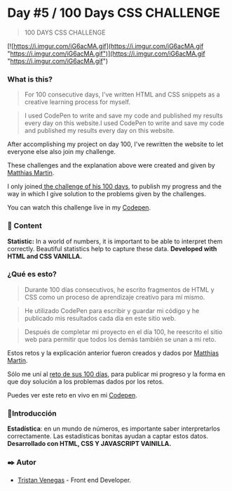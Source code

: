 # Day #5 / 100 Days CSS CHALLENGE
> 100 DAYS CSS CHALLENGE

[![https://i.imgur.com/iG6acMA.gif](https://i.imgur.com/iG6acMA.gif "https://i.imgur.com/iG6acMA.gif")](https://i.imgur.com/iG6acMA.gif "https://i.imgur.com/iG6acMA.gif")

### What is this?
> For 100 consecutive days, I've written HTML and CSS snippets as a creative learning process for myself.

> I used CodePen to write and save my code and published my results every day on this website.I used CodePen to write and save my code and published my results every day on this website.
> 
After accomplishing my project on day 100, I've rewritten the website to let everyone else also join my challenge.

These challenges and the explanation above were created and given by [Matthias Martin](https://www.stichwort-m.de/ "Matthias Martin").

I only joined[ the challenge of his 100 days](https://100dayscss.com/how-to/ " the challenge of his 100 days"), to publish my progress and the way in which I give solution to the problems given by the challenges.

You can watch this challenge live in my [Codepen](https://codepen.io/TristanVenegas/pen/dygOeOM "Codepen").

### 📄 Content
**Statistic:** In a world of numbers, it is important to be able to interpret them correctly. Beautiful statistics help to capture these data.
**Developed with HTML and CSS VANILLA.**

### ¿Qué es esto?

> Durante 100 días consecutivos, he escrito fragmentos de HTML y CSS como un proceso de aprendizaje creativo para mí mismo.

> He utilizado CodePen para escribir y guardar mi código y he publicado mis resultados cada día en este sitio web.

> Después de completar mi proyecto en el día 100, he reescrito el sitio web para permitir que todos los demás también se unan a mi reto.

Estos retos y la explicación anterior fueron creados y dados por [Matthias Martin](https://www.stichwort-m.de/ "Matthias Martin").

Sólo me uní al [reto de sus 100 días](https://100dayscss.com/how-to/ "reto de sus 100 días"), para publicar mi progreso y la forma en que doy solución a los problemas dados por los retos.

Puedes ver este reto en vivo en mi [Codepen](https://codepen.io/TristanVenegas/pen/dygOeOM "Codepen").

###  📄Introducción
**Estadística**: en un mundo de números, es importante saber interpretarlos correctamente. Las estadísticas bonitas ayudan a captar estos datos.
**Desarrollado con HTML, CSS Y JAVASCRIPT VAINILLA.**

### ✒️  Autor
- [Tristan Venegas](https://github.com/TG-VA "Tristan Venegas") - Front end Developer.
